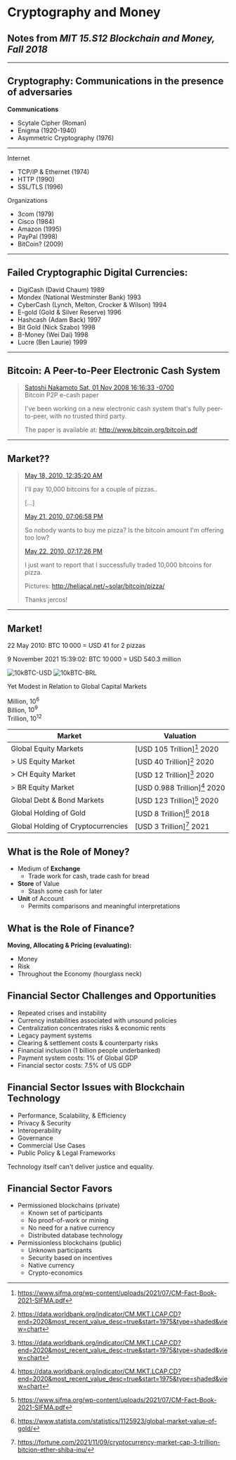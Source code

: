 # Cryptography and Money

## Notes from *MIT 15.S12 Blockchain and Money, Fall 2018*

---

## Cryptography: Communications in the presence of adversaries

**Communications**

<div style="text-align: left;">

- Scytale Cipher (Roman)
- Enigma (1920-1940)
- Asymmetric Cryptography (1976)

</div>

---

Internet

- TCP/IP & Ethernet (1974)
- HTTP (1990)
- SSL/TLS (1996)

Organizations

- 3com (1979)
- Cisco (1984)
- Amazon (1995)
- PayPal (1998)
- BitCoin? (2009)

---

## Failed Cryptographic Digital Currencies:

- DigiCash (David Chaum) 1989
- Mondex (National Westminster Bank) 1993
- CyberCash (Lynch, Melton, Crocker & Wilson) 1994
- E-gold (Gold & Silver Reserve) 1996
- Hashcash (Adam Back) 1997
- Bit Gold (Nick Szabo) 1998
- B-Money (Wei Dai) 1998
- Lucre (Ben Laurie) 1999

---

## Bitcoin: A Peer-to-Peer Electronic Cash System

> [Satoshi Nakamoto Sat, 01 Nov 2008 16:16:33 -0700](https://www.mail-archive.com/cryptography@metzdowd.com/msg09959.html)\
> Bitcoin P2P e-cash paper
>
> I've been working on a new electronic cash system that's fully
> peer-to-peer, with no trusted third party.
>
> The paper is available at: http://www.bitcoin.org/bitcoin.pdf

---

## Market??

> [May 18, 2010, 12:35:20 AM](https://bitcointalk.org/index.php?topic=137.msg1141#msg1141)
>
> I'll pay 10,000 bitcoins for a couple of pizzas..
>
> [...]
>
> [May 21, 2010, 07:06:58 PM](https://bitcointalk.org/index.php?topic=137.msg1181#msg1181)
>
> So nobody wants to buy me pizza?  Is the bitcoin amount I'm offering too low?
>
> [May 22, 2010, 07:17:26 PM](https://bitcointalk.org/index.php?topic=137.msg1195#msg1195)
>
> I just want to report that I successfully traded 10,000 bitcoins for pizza.
>
> Pictures: http://heliacal.net/~solar/bitcoin/pizza/
>
> Thanks jercos!

[^pizza]: https://bitcointalk.org/index.php?topic=137.msg1141

---

## Market!

22 May 2010: BTC $10\,000$ = USD $41$ for 2 pizzas

9 November 2021 15:39:02: BTC $10\,000$ = USD $540.3$ million

![10kBTC-USD](10k-BTC-USD-10y-wa.png)
![10kBTC-BRL](10k-BTC-10y-wa.png)

<!-- [Cryptocurrencies hit market cap of $3$ trillion for the first time] -->

Yet Modest in Relation to Global Capital Markets

Million, $10^6$\
Billion, $10^9$\
Trillion, $10^{12}$

|Market| Valuation |
|---|----|
| Global Equity Markets |   [USD 105 Trillion][^2] 2020  |
| > US Equity Market |   [USD 40 Trillion][^1] 2020  |
| > CH Equity Market |   [USD 12 Trillion][^1] 2020  |
| > BR Equity Market |   [USD 0.988 Trillion][^1] 2020  |
| Global Debt & Bond Markets |  [USD 123 Trillion][^2] 2020  |
| Global Holding of Gold |  [USD 8 Trillion][^3] 2018  |
| Global Holding of Cryptocurrencies |  [USD 3 Trillion][^4] 2021  |

[^1]: https://data.worldbank.org/indicator/CM.MKT.LCAP.CD?end=2020&most_recent_value_desc=true&start=1975&type=shaded&view=chart
[^2]: https://www.sifma.org/wp-content/uploads/2021/07/CM-Fact-Book-2021-SIFMA.pdf
[^3]: https://www.statista.com/statistics/1125923/global-market-value-of-gold/
[^4]: https://fortune.com/2021/11/09/cryptocurrency-market-cap-3-trillion-bitcion-ether-shiba-inu/

## What is the Role of Money?

- Medium of **Exchange**
  - Trade work for cash, trade cash for bread
- **Store** of Value
  - Stash some cash for later
- **Unit** of Account
  - Permits comparisons and meaningful interpretations

## What is the Role of Finance?

**Moving, Allocating & Pricing (evaluating):**

- Money
- Risk
- Throughout the Economy (hourglass neck)

## Financial Sector Challenges and Opportunities

- Repeated crises and instability
- Currency instabilities associated with unsound policies
- Centralization concentrates risks & economic rents
- Legacy payment systems
- Clearing & settlement costs & counterparty risks
- Financial inclusion (1 billion people underbanked)
- Payment system costs: $1\%$ of Global GDP
- Financial sector costs: $7.5\%$ of US GDP

## Financial Sector Issues with Blockchain Technology

- Performance, Scalability, & Efficiency
- Privacy & Security
- Interoperability
- Governance
- Commercial Use Cases
- Public Policy & Legal Frameworks

Technology itself can't deliver justice and equality.

## Financial Sector Favors

- Permissioned blockchains (private)
  - Known set of participants
  - No proof-of-work or mining
  - No need for a native currency
  - Distributed database technology
- Permissionless blockchains (public)
  - Unknown participants
  - Security based on incentives
  - Native currency
  - Crypto-economics
